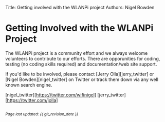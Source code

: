 Title: Getting involved with the WLANPi project
Authors: Nigel Bowden

# Getting Involved with the WLANPi Project

The WLANPi project is a community effort and we always welcome volunteers to contribute to our efforts. There are opporunities for coding, testing (no coding skills required) and documentation/web site support.

If you'd like to be involved, please contact [Jerry Olla][jerry_twitter] or [Nigel Bowden][nigel_twitter] on Twitter or track them down via any well known search engine.

<!-- link list -->
[nigel_twitter][https://twitter.com/wifinigel]
[jerry_twitter][https://twitter.com/jolla]


<small><br><i>Page last updated: {{ git_revision_date }} </i></small>